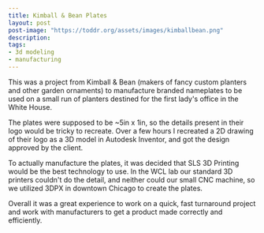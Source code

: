 ```yaml
---
title: Kimball & Bean Plates
layout: post
post-image: "https://toddr.org/assets/images/kimballbean.png"
description: 
tags:
- 3d modeling
- manufacturing
---
```


This was a project from Kimball & Bean (makers of fancy custom planters and other garden ornaments) to manufacture branded nameplates to be used on a small run of planters destined for the first lady's office in the White House.

The plates were supposed to be ~5in x 1in, so the details present in their logo would be tricky to recreate. Over a few hours I recreated a 2D drawing of their logo as a 3D model in Autodesk Inventor,
and got the design approved by the client. 

To actually manufacture the plates, it was decided that SLS 3D Printing would be the best technology to use. In the WCL lab our standard 3D printers couldn't do the detail, and neither could our small CNC machine,
so we utilized 3DPX in downtown Chicago to create the plates.

Overall it was a great experience to work on a quick, fast turnaround project and work with manufacturers to get a product made correctly and efficiently.
